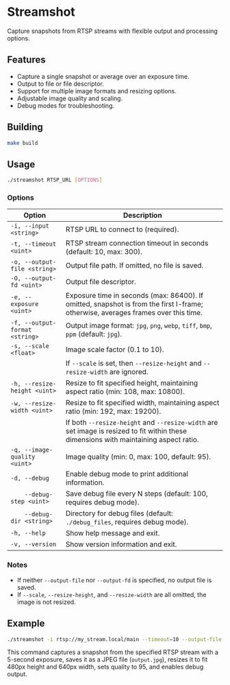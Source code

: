 # Streamshot

Capture snapshots from RTSP streams with flexible output and processing options.

## Features

-   Capture a single snapshot or average over an exposure time.
-   Output to file or file descriptor.
-   Support for multiple image formats and resizing options.
-   Adjustable image quality and scaling.
-   Debug modes for troubleshooting.

## Building

```bash
make build
```

## Usage

```bash
./streamshot RTSP_URL [OPTIONS]
```

### Options

| Option                         | Description                                                                                                                           |
| ------------------------------ | ------------------------------------------------------------------------------------------------------------------------------------- |
| `-i, --input <string>`         | RTSP URL to connect to (required).                                                                                                    |
| `-t, --timeout <uint>`         | RTSP stream connection timeout in seconds (default: 10, max: 300).                                                                    |
| `-o, --output-file <string>`   | Output file path. If omitted, no file is saved.                                                                                       |
| `-O, --output-fd <uint>`       | Output file descriptor.                                                                                                               |
| `-e, --exposure <uint>`        | Exposure time in seconds (max: 86400). If omitted, snapshot is from the first I-frame; otherwise, averages frames over this time.     |
| `-f, --output-format <string>` | Output image format: `jpg`, `png`, `webp`, `tiff`, `bmp`, `ppm` (default: `jpg`).                                                     |
| `-s, --scale <float>`          | Image scale factor (0.1 to 10).                                                                                                       |
|                                | If `--scale` is set, then `--resize-height` and `--resize-width` are ignored.                                                         |
| `-h, --resize-height <uint>`   | Resize to fit specified height, maintaining aspect ratio (min: 108, max: 10800).                                                      |
| `-w, --resize-width <uint>`    | Resize to fit specified width, maintaining aspect ratio (min: 192, max: 19200).                                                       |
|                                | If both `--resize-height` and `--resize-width` are set image is resized to fit within these dimensions with maintaining aspect ratio. |
| `-q, --image-quality <uint>`   | Image quality (min: 0, max: 100, default: 95).                                                                                        |
| `-d, --debug`                  | Enable debug mode to print additional information.                                                                                    |
| `    --debug-step <uint>`      | Save debug file every N steps (default: 100, requires debug mode).                                                                    |
| `    --debug-dir <string>`     | Directory for debug files (default: `./debug_files`, requires debug mode).                                                            |
| `-h, --help`                   | Show help message and exit.                                                                                                           |
| `-v, --version`                | Show version information and exit.                                                                                                    |

### Notes

-   If neither `--output-file` nor `--output-fd` is specified, no output file is saved.
-   If `--scale`, `--resize-height`, and `--resize-width` are all omitted, the image is not resized.

## Example

```bash
./streamshot -i rtsp://my_stream.local/main --timeout=10 --output-file output.jpg --exposure 5 --output-format jpg --scale 1.0 --resize-height 480 --resize-width 640 --image-quality=95 --debug
```

This command captures a snapshot from the specified RTSP stream with a 5-second exposure, saves it as a JPEG file (`output.jpg`), resizes it to fit 480px height and 640px width, sets quality to 95, and enables debug output.

